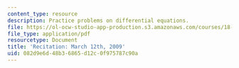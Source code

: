 ```yaml
---
content_type: resource
description: Practice problems on differential equations.
file: https://ol-ocw-studio-app-production.s3.amazonaws.com/courses/18-034-honors-differential-equations-spring-2009/082d9e6d48b36865d12c0f975787c90a_MIT18_034s09_rec10_3_12.pdf
file_type: application/pdf
resourcetype: Document
title: 'Recitation: March 12th, 2009'
uid: 082d9e6d-48b3-6865-d12c-0f975787c90a
---
```

